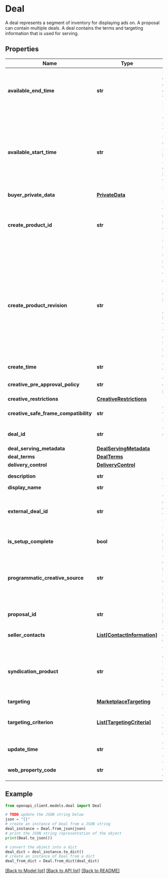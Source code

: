 # Deal

A deal represents a segment of inventory for displaying ads on. A proposal can contain multiple deals. A deal contains the terms and targeting information that is used for serving.

## Properties

Name | Type | Description | Notes
------------ | ------------- | ------------- | -------------
**available_end_time** | **str** | Proposed flight end time of the deal. This will generally be stored in a granularity of a second. A value is not required for Private Auction deals or Preferred Deals. | [optional] 
**available_start_time** | **str** | Optional. Proposed flight start time of the deal. This will generally be stored in the granularity of one second since deal serving starts at seconds boundary. Any time specified with more granularity (for example, in milliseconds) will be truncated towards the start of time in seconds. | [optional] 
**buyer_private_data** | [**PrivateData**](PrivateData.md) |  | [optional] 
**create_product_id** | **str** | The product ID from which this deal was created. Note: This field may be set only when creating the resource. Modifying this field while updating the resource will result in an error. | [optional] 
**create_product_revision** | **str** | Optional. Revision number of the product that the deal was created from. If present on create, and the server &#x60;product_revision&#x60; has advanced since the passed-in &#x60;create_product_revision&#x60;, an &#x60;ABORTED&#x60; error will be returned. Note: This field may be set only when creating the resource. Modifying this field while updating the resource will result in an error. | [optional] 
**create_time** | **str** | Output only. The time of the deal creation. | [optional] [readonly] 
**creative_pre_approval_policy** | **str** | Output only. Specifies the creative pre-approval policy. | [optional] [readonly] 
**creative_restrictions** | [**CreativeRestrictions**](CreativeRestrictions.md) |  | [optional] 
**creative_safe_frame_compatibility** | **str** | Output only. Specifies whether the creative is safeFrame compatible. | [optional] [readonly] 
**deal_id** | **str** | Output only. A unique deal ID for the deal (server-assigned). | [optional] [readonly] 
**deal_serving_metadata** | [**DealServingMetadata**](DealServingMetadata.md) |  | [optional] 
**deal_terms** | [**DealTerms**](DealTerms.md) |  | [optional] 
**delivery_control** | [**DeliveryControl**](DeliveryControl.md) |  | [optional] 
**description** | **str** | Description for the deal terms. | [optional] 
**display_name** | **str** | The name of the deal. | [optional] 
**external_deal_id** | **str** | Output only. The external deal ID assigned to this deal once the deal is finalized. This is the deal ID that shows up in serving/reporting etc. | [optional] [readonly] 
**is_setup_complete** | **bool** | Output only. True, if the buyside inventory setup is complete for this deal. | [optional] [readonly] 
**programmatic_creative_source** | **str** | Output only. Specifies the creative source for programmatic deals. PUBLISHER means creative is provided by seller and ADVERTISER means creative is provided by buyer. | [optional] [readonly] 
**proposal_id** | **str** | Output only. ID of the proposal that this deal is part of. | [optional] [readonly] 
**seller_contacts** | [**List[ContactInformation]**](ContactInformation.md) | Output only. Seller contact information for the deal. | [optional] [readonly] 
**syndication_product** | **str** | The syndication product associated with the deal. Note: This field may be set only when creating the resource. Modifying this field while updating the resource will result in an error. | [optional] 
**targeting** | [**MarketplaceTargeting**](MarketplaceTargeting.md) |  | [optional] 
**targeting_criterion** | [**List[TargetingCriteria]**](TargetingCriteria.md) | The shared targeting visible to buyers and sellers. Each shared targeting entity is AND&#39;d together. | [optional] 
**update_time** | **str** | Output only. The time when the deal was last updated. | [optional] [readonly] 
**web_property_code** | **str** | The web property code for the seller copied over from the product. | [optional] 

## Example

```python
from openapi_client.models.deal import Deal

# TODO update the JSON string below
json = "{}"
# create an instance of Deal from a JSON string
deal_instance = Deal.from_json(json)
# print the JSON string representation of the object
print(Deal.to_json())

# convert the object into a dict
deal_dict = deal_instance.to_dict()
# create an instance of Deal from a dict
deal_from_dict = Deal.from_dict(deal_dict)
```
[[Back to Model list]](../README.md#documentation-for-models) [[Back to API list]](../README.md#documentation-for-api-endpoints) [[Back to README]](../README.md)


